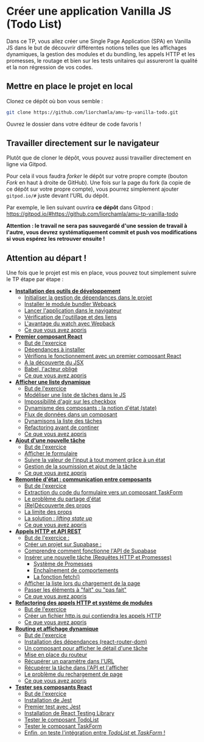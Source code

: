 # Créer une application Vanilla JS (Todo List)

Dans ce TP, vous allez créer une Single Page Application (SPA) en Vanilla JS dans le but de découvrir différentes notions telles que les affichages dynamiques, la gestion des modules et du bundling, les appels HTTP et les promesses, le routage et bien sur les tests unitaires qui assureront la qualité et la non régression de vos codes.

## Mettre en place le projet en local
Clonez ce dépôt où bon vous semble :
```bash
git clone https://github.com/liorchamla/amu-tp-vanilla-todo.git
```
Ouvrez le dossier dans votre éditeur de code favoris !

## Travailler directement sur le navigateur
Plutôt que de cloner le dépôt, vous pouvez aussi travailler directement en ligne via Gitpod.

Pour cela il vous faudra *forker* le dépôt sur votre propre compte (bouton *Fork* en haut à droite de GitHub). Une fois sur la page du fork (la copie de ce dépôt sur votre propre compte), vous pourrez simplement ajouter `gitpod.io/#` juste devant l'URL du dépôt.

Par exemple, le lien suivant ouvrira **ce dépôt** dans Gitpod : https://gitpod.io/#https://github.com/liorchamla/amu-tp-vanilla-todo

**Attention : le travail ne sera pas sauvegardé d'une session de travail à l'autre, vous devrez systématiquement commit et push vos modifications si vous espérez les retrouver ensuite !**



## Attention au départ !

Une fois que le projet est mis en place, vous pouvez tout simplement suivre le TP étape par étape :

* [**Installation des outils de développement**](docs/setup.md)
    * [Initialiser la gestion de dépendances dans le projet](#initialiser-la-gestion-de-dépendances-dans-le-projet)
    * [Installer le module bundler Webpack](#installer-le-module-bundler-webpack)
    * [Lancer l'application dans le navigateur](#lancer-l-application-dans-le-navigateur)
    * [Vérification de l'outillage et des liens](#vérification-de-l-outillage-et-des-liens)
    * [L'avantage du watch avec Wepback](#l-avantage-du-watch-avec-wepback)
    * [Ce que vous avez appris](#ce-que-vous-avez-appris--)
* [**Premier composant React**](docs/component.md)
  * [But de l'exercice](#but-de-l-exercice)
  * [Dépendances à installer](#dépendances-à-installer)
  * [Vérifions le fonctionnement avec un premier composant React](#vérifions-le-fonctionnement-avec-un-premier-composant-react)
  * [A la découverte du JSX](#a-la-découverte-du-jsx)
  * [Babel, l'acteur obligé](#babel--l-acteur-obligé)
  * [Ce que vous avez appris](#ce-que-vous-avez-appris)
* [**Afficher une liste dynamique**](docs/display-list.md)
  * [But de l'exercice](#but-de-l-exercice)
  * [Modéliser une liste de tâches dans le JS](#modéliser-une-liste-de-t-ches-dans-le-js)
  * [Impossibilité d'agir sur les checkbox](#impossibilité-d-agir-sur-les-checkbox)
  * [Dynamisme des composants : la notion d'état (state)](#dynamisme-des-composants---la-notion-d-état--state-)
  * [Flux de données dans un composant](#flux-de-données-dans-un-composant)
  * [Dynamisons la liste des tâches](#dynamisons-la-liste-des-tâches)
  * [Refactoring avant de continer](#refactoring-avant-de-continer)
  * [Ce que vous avez appris](#ce-que-vous-avez-appris)
* [**Ajout d'une nouvelle tâche**](docs/add-item.md)
  * [But de l'exercice](#but-de-l-exercice)
  * [Afficher le formulaire](#afficher-le-formulaire)
  * [Suivre la valeur de l'input à tout moment grâce à un état](#suivre-la-valeur-de-l-input-à-tout-moment-grâce-à-un-état)
  * [Gestion de la soumission et ajout de la tâche](#gestion-de-la-soumission-et-ajout-de-la-tâche)
  * [Ce que vous avez appris](#ce-que-vous-avez-appris)
* [**Remontée d'état : communication entre composants**](docs/lifting.md)
  * [But de l'exercice](#but-de-l-exercice)
  * [Extraction du code du formulaire vers un composant TaskForm](#extraction-du-code-du-formulaire-vers-un-composant-taskform)
  * [Le problème du partage d'état](#le-problème-du-partage-d-état)
  * [(Re)Découverte des props](#-re-découverte-des-props)
  * [La limite des props](#la-limite-des-props)
  * [La solution : *lifting state up*](#la-solution----lifting-state-up-)
  * [Ce que vous avez appris](#ce-que-vous-avez-appris)
* [**Appels HTTP et API REST**](docs/http.md)
  * [But de l'exercice :](#but-de-l-exercice--)
  * [Créer un projet sur Supabase :](#créer-un-projet-sur-supabase--)
  * [Comprendre comment fonctionne l'API de Supabase](#comprendre-comment-fonctionne-l-api-de-supabase)
  * [Insérer une nouvelle tâche (Requêtes HTTP et Promesses)](#insérer-une-nouvelle-tâche--requêtes-http-et-promesses-)
    + [Système de Promesses](#système-de-promesses)
    + [Enchaînement de comportements](#enchaînement-de-comportements)
    + [La fonction fetch()](#la-fonction-fetch--)
  * [Afficher la liste lors du chargement de la page](#afficher-la-liste-lors-du-chargement-de-la-page)
  * [Passer les éléments à "fait" ou "pas fait"](#passer-les-éléments-à--fait--ou--pas-fait-)
  * [Ce que vous avez appris](#ce-que-vous-avez-appris--)
* [**Refactoring des appels HTTP et système de modules**](#refactoring-des-appels-http-et-système-de-modules)
  * [But de l'exercice](#but-de-l-exercice--)
  * [Créer un fichier http.js qui contiendra les appels HTTP](#créer-un-fichier-httpjs-qui-contiendra-les-appels-http)
  * [Ce que vous avez appris](#ce-que-vous-avez-appris)
* [**Routing et affichage dynamique**](docs/routing.md)
  * [But de l'exercice](#but-de-l-exercice)
  * [Installation des dépendances (react-router-dom)](#installation-des-dépendances--react-router-dom-)
  * [Un composant pour afficher le détail d'une tâche](#un-composant-pour-afficher-le-détail-d-une-tâche)
  * [Mise en place du routeur](#mise-en-place-du-routeur)
  * [Récupérer un paramètre dans l'URL](#récupérer-un-paramètre-dans-l-url)
  * [Récupérer la tâche dans l'API et l'afficher](#récupérer-la-tâche-dans-l-api-et-l-afficher)
  * [Le problème du rechargement de page](#le-problème-du-rechargement-de-page)
  * [Ce que vous avez appris](#ce-que-vous-avez-appris)
* [**Tester ses composants React**](#tester-ses-composants-react)
  * [But de l'exercice](#but-de-l-exercice)
  * [Installation de Jest](#installation-de-jest)
  * [Premier test avec Jest](#premier-test-avec-jest)
  * [Installation de React Testing Library](#installation-de-react-testing-library)
  * [Tester le composant TodoList](#tester-le-composant-todolist)
  * [Tester le composant TaskForm](#tester-le-composant-taskform)
  * [Enfin, on teste l'intégration entre *TodoList* et *TaskForm* !](#enfin--on-teste-l-intégration-entre--todolist--et--taskform---)

